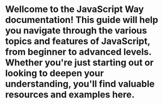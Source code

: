 # Wellcome to the JavaScript Way documentation! This guide will help you navigate through the various topics and features of JavaScript, from beginner to advanced levels. Whether you're just starting out or looking to deepen your understanding, you'll find valuable resources and examples here.